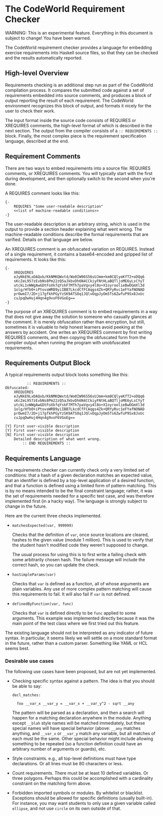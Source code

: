 The CodeWorld Requirement Checker
=================================

WARNING: This is an experimental feature.  Everything in this
document is subject to change!  You have been warned.

The CodeWorld requirement checker provides a language for embedding
exercise requirements into Haskell source files, so that they can be
checked and the results automatically reported.

High-level Overview
-------------------

Requirements checking is an additional step run as part of the
CodeWorld compilation process.  It compares the submitted code against
a set of requirements embedded into source comments, and produces a
block of output reporting the result of each requirement.  The
CodeWorld environment recognizes this block of output, and formats it
nicely for the user to check their work.

The input format inside the source code consists of REQUIRES or
XREQUIRES comments, the high-level format of which is described in the
next section.  The output from the compiler consists of a
`:: REQUIREMENTS ::` block.  Finally, the most complex piece
is the requirement specification language, described at the end.

Requirement Comments
--------------------

There are two ways to embed requirements into a source file: REQUIRES
comments, or XREQUIRES comments.  You will typically start with the
first during development, and then optionally switch to the second
when you're done.

A REQUIRES comment looks like this:

    {-
        REQUIRES "Some user-readable description"
        <<list of machine-readable conditions>>
    -}

The user-readable description is an arbitrary string, which is used
in the output to provide a section header explaining what went wrong.
The machine-readable conditions describe the formal requirements that
are varified.  Details on that language are below.

An XREQUIRES comment is an obfuscated variation on REQUIRES.  Instead
of a single requirement, it contains a base64-encoded and gzipped list
of requirements.  It looks like this:

    {-
        XREQUIRES
        eJyNkE9LxDAQxb/KkNMKQWxtd/Wo0IW96S56sUJmm+km0CQlyeKfT2+oDQq6
        sKcZeL957zEvbNs8Pm22zQ5aJkbvDh6N4CCkiyFNtHLaBQTljoME6yLsCYyT
        utckL1vWWgAwGDtFoXkfqYskF7MTh7paVqvy4l8o+XIoyroolieBwOGmXl3d
        1olg/HfbO+iPtovaWRB9yiIBB7LkcdCfFCAqgs4Zk+QRYyRvc1eFYafNONAD
        prOwmI7/2D+j17gfkhPGyYzSK9ATSOq1JQlvOqpJyOm5Ts6ZwfuP9Sx8JxUc
        cuJpqDwHuj4Hqn4g9voF6VGoEg==
    -}

The purpose of an XREQUIRES comment is to embed requirements in a way
that does not give away the solution to someone who casually glances
at the comment.  It is merely obfuscation rather than encryption, but
still, sometimes it is valuable to help honest learners avoid peeking
at the answers by accident.  One writes an XREQUIRES comment by first
writing REQUIRES comments, and then copying the obfuscated form from
the compiler output when running the program with unobfuscated
requirements.

Requirements Output Block
-------------------------

A typical requirements output block looks something like this:

              :: REQUIREMENTS ::
    Obfuscated:
        XREQUIRES
        eJyNkE9LxDAQxb/KkNMKQWxtd/Wo0IW96S56sUJmm+km0CQlyeKfT2+oDQq6
        sKcZeL957zEvbNs8Pm22zQ5aJkbvDh6N4CCkiyFNtHLaBQTljoME6yLsCYyT
        utckL1vWWgAwGDtFoXkfqYskF7MTh7paVqvy4l8o+XIoyroolieBwOGmXl3d
        1olg/HfbO+iPtovaWRB9yiIBB7LkcdCfFCAqgs4Zk+QRYyRvc1eFYafNONAD
        prOwmI7/2D+j17gfkhPGyYzSK9ATSOq1JQlvOqpJyOm5Ts6ZwfuP9Sx8JxUc
        cuJpqDwHuj4Hqn4g9voF6VGoEg==

    [Y] First user-visible description
    [Y] First user-visible description
    [N] First user-visible description
        Detailed description of what went wrong.
            :: END REQUIREMENTS ::

Requirements Language
---------------------

The requirements checker can currently check only a very limited set
of conditions: that a hash of a given declaration matches an expected
value, that an identifier is defined by a top-level application of a
desired function, and that a function is defined using a limited form
of pattern matching.  This is by no means intended to be the final
constraint language; rather, it was the set of requirements needed for
a specific test case, and was therefore implemented first (in a hacky
way).  The language is strongly subject to change in the future.

Here are the current three checks implemented.

- `matchesExpected(var, 999999)`

  Checks that the definition of `var`, once source locations are
  cleared, hashes to the given value (module 1 million).  This is
  used to verify that the student hasn't modified code they
  weren't supposed to change.

  The usual process for using this is to first write a failing
  check with some arbitrarily chosen hash.  The failure message
  will include the correct hash, so you can update the check.

- `hasSimpleParams(var)`

  Checks that `var` is defined as a function, all of whose arguments
  are plain variables.  Any use of more complex pattern matching will
  cause this requirements to fail.  It will also fail if `var` is not
  defined.

- `definedByFunction(var, func)`

  Checks that `var` is defined directly to be `func` applied to some
  arguments.  This example was implemented directly because it was the
  main point of the test class where we first tried out this feature.

The existing language should not be interpreted as any indicator of
future syntax.  In particular, it seems likely we will settle on a more
standard format in the future, rather than a custom parser.  Something
like YAML or HCL seems best.

### Desirable use cases

The following use cases have been proposed, but are not yet implemented.

- Checking specific syntax against a pattern.  The idea is that you should
  be able to say:
  
      decl_matches:
      
        foo __var_x __var_y = __var_x + __var_y^2 - sqrt __any

  The pattern will be parsed as a declaration, and then a search will
  happen for a matching declaration anywhere in the module.  Anything
  except `__blah` style names will be matched immediately, but these
  special names will have special behavior (above: `__any` matches
  anything, and `__var_x` or `__var_y` match any variable, but all
  matches of each must be the same.  Other special behavior might
  include allowing something to be repeated (so a function definition
  could have an arbitrary number of arguments or guards), etc.

- Style constraints.  e.g., all top-level definitions must have type
  declarations.  Or all lines must be 80 characters or less.

- Count requirements.  There must be at least 10 defined variables.  Or
  three polygons.  Perhaps this could be accomplished with a cardinality
  constraint on the matching form above.

- Forbidden imported symbols or modules.  By whitelist or blacklist.
  Exceptions should be allowed for specific definitions (usually
  built-in).  For instance, you may want students to only use a given
  variable called `ellipse`, and not use `circle` on its own outside
  of that.
